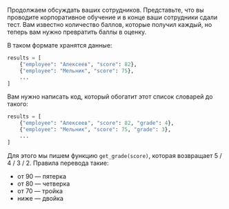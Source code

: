 Продолжаем обсуждать ваших сотрудников. 
Представьте, что вы проводите корпоративное обучение и в конце ваши сотрудники сдали тест. 
Вам известно количество баллов, которые получил каждый, но теперь вам нужно превратить баллы в оценку. 

В таком формате хранятся данные:
```python
results = [
    {"employee": "Алексеев", "score": 82},
    {"employee": "Мельник", "score": 75},   
    ... 
]
```

Вам нужно написать код, который обогатит этот список словарей до такого:
```python
results = [
    {"employee": "Алексеев", "score": 82, "grade": 4},
    {"employee": "Мельник", "score": 75, "grade": 3},
    ... 
]
```

Для этого мы пишем функцию `get_grade(score)`, которая возвращает 5 / 4 / 3 / 2. 
Правила перевода такие: 
- от 90 — пятерка
- от 80 — четверка
- от 70 — тройка
- ниже — двойка
